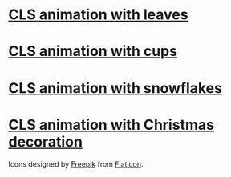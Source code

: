 # <a href="https://cdn.rawgit.com/jelena-simovic-rota/cls-animation/05f341ef/start-leaves.html">CLS animation with leaves</a>

# <a href="https://cdn.rawgit.com/jelena-simovic-rota/cls-animation/fd3429fe/animation/cls-cups.html">CLS animation with cups</a>

# <a href="https://cdn.rawgit.com/jelena-simovic-rota/cls-animation/05f341ef/start-snowflakes.html">CLS animation with snowflakes</a>

# <a href="https://cdn.rawgit.com/jelena-simovic-rota/cls-animation/05f341ef/start-decorations.html">CLS animation with Christmas decoration</a>

Icons designed by <a href="https://www.flaticon.com/authors/freepik">Freepik</a> from <a href="https://www.flaticon.com">Flaticon</a>.
